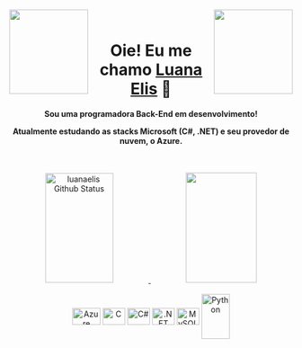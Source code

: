 <br><img align="left"  height="150" width="140" src="https://loogart.com/img/loogmoji/iconic/loogmoji-of-arya-stark_by-loogart.png">
<img align="right"  height="150" width="140" src="https://loogart.com/img/loogmoji/iconic/loogmoji-of-ema-watson_by-loogart.png"><br>
<h1 align="center"> Oie! Eu me chamo <a href="https://www.linkedin.com/in/luana-elis/" target="_blank">Luana Elis</a> 🤗 </h1>

<div align="center">
  <p align="center"><strong> Sou uma programadora Back-End em desenvolvimento! </p> <p align="center"> Atualmente estudando as stacks Microsoft (C#, .NET) e seu provedor de nuvem, o Azure. </strong></p>
</div>
<br>
<br>
 <div align="center">
  <a href="https://github.com/luanelis">
    <img width="49%" height="195px" src="https://github-readme-stats.vercel.app/api?username=luanaelis&show_icons=true&theme=dracula&count_private=true&hide_border=true&title_color=eb1f6a&icon_color=eb1f6a&text_color=f1f1eb&bg_color=272822&border_radius=0" alt="luanaelis Github Status"/> 
    <img width="50%" height="196px" src="https://luanaelis-github-readme-stats-we4t.vercel.app/api/top-langs/?username=luanaelis&layout=compact&hide_border=true&title_color=eb1f6a&text_color=f1f1eb&bg_color=272822&border_radius=0" />
  </a>
</div>
<div align="center" valign="top"><br>
  <img align="center" alt="Azure" height="30" width="50" src="https://cdn.jsdelivr.net/gh/devicons/devicon/icons/azure/azure-original.svg" />
  <img align="center" alt="C" height="30" width="40" src="https://cdn.jsdelivr.net/gh/devicons/devicon/icons/c/c-plain.svg" />
  <img align="center" alt="C#" height="30" width="40" src="https://cdn.jsdelivr.net/gh/devicons/devicon/icons/csharp/csharp-original.svg" />
  <img align="center" alt=".NET" height="30" width="40" src="https://cdn.jsdelivr.net/gh/devicons/devicon/icons/dot-net/dot-net-plain-wordmark.svg" />
  <img align="center" alt="MySQL" height="30" width="40" src="https://cdn.jsdelivr.net/gh/devicons/devicon/icons/mysql/mysql-original-wordmark.svg" />
  <img align="center" alt="Python" height="80" width="50" src="https://cdn.jsdelivr.net/gh/devicons/devicon/icons/python/python-original.svg" />
</div><br>
